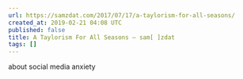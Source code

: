 ```yaml
---
url: https://samzdat.com/2017/07/17/a-taylorism-for-all-seasons/
created_at: 2019-02-21 04:08 UTC
published: false
title: A Taylorism For All Seasons – sam[ ]zdat
tags: []
---
```


about social media anxiety
